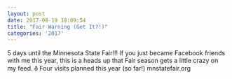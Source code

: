 ```yaml
---
layout: post
date: 2017-08-19 18:09:54
title: "Fair Warning (Get It?!)"
categories: '2017'
---
```


5 days until the Minnesota State Fair!!! If you just became Facebook friends with me this year, this is a heads up that Fair season gets a little crazy on my feed. ð Four visits planned this year (so far!) mnstatefair.org

